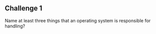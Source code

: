 ## Challenge 1

Name at least three things that an operating system is responsible for handling?




